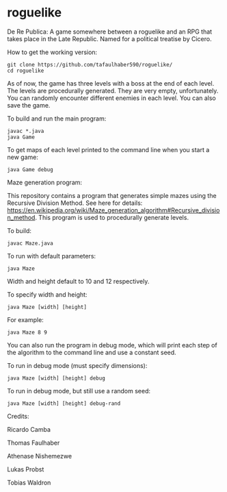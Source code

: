 # roguelike
De Re Publica: A game somewhere between a roguelike and an RPG that takes place in the Late Republic. Named for a political treatise by Cicero.

How to get the working version:

```
git clone https://github.com/tafaulhaber590/roguelike/
cd roguelike
```

As of now, the game has three levels with a boss at the end of each level. The levels are procedurally generated. They are very empty, unfortunately. You can randomly encounter different enemies in each level. You can also save the game.

To build and run the main program:

```
javac *.java
java Game
```

To get maps of each level printed to the command line when you start a new game:

```
java Game debug
```


Maze generation program:

This repository contains a program that generates simple mazes using the Recursive Division Method. See here for details: https://en.wikipedia.org/wiki/Maze_generation_algorithm#Recursive_division_method. This program is used to procedurally generate levels.

To build:

```
javac Maze.java
```

To run with default parameters:

```
java Maze
```

Width and height default to 10 and 12 respectively.

To specify width and height:

```
java Maze [width] [height]
```

For example:

```
java Maze 8 9
```

You can also run the program in debug mode, which will print each step of the algorithm to the command line and use a constant seed.

To run in debug mode (must specify dimensions):

```
java Maze [width] [height] debug
```

To run in debug mode, but still use a random seed:

```
java Maze [width] [height] debug-rand
```

Credits:

Ricardo Camba

Thomas Faulhaber

Athenase Nishemezwe

Lukas Probst

Tobias Waldron